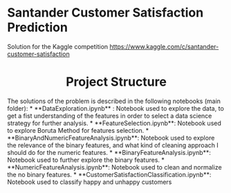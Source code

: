 # Santander Customer Satisfaction Prediction
Solution for the Kaggle competition https://www.kaggle.com/c/santander-customer-satisfaction

<h1><center>Project Structure</center></h1>
The solutions of the problem is described in the following notebooks (main folder):
* **DataExploration.ipynb** : Notebook used to explore the data, to get a fist understanding of the features in order to select a data science strategy for further analysis.
* **FeatureSelection.ipynb**: Notebook used to explore Boruta Method for features selection.
* **BinaryAndNumericFeatureAnalysis.ipynb**:  Notebook used to explore the relevance of the binary features, and what kind of cleaning approach I should do for the numeric features. 
*  **BinaryFeatureAnalysis.ipynb**: Notebook used to further explore the binary features.
* **NumericFeatureAnalysis.ipynb**: Notebook used to clean and normalize the no binary features.
* **CustomerSatisfactionClassification.ipynb**: Notebook used to classify happy and unhappy customers  
